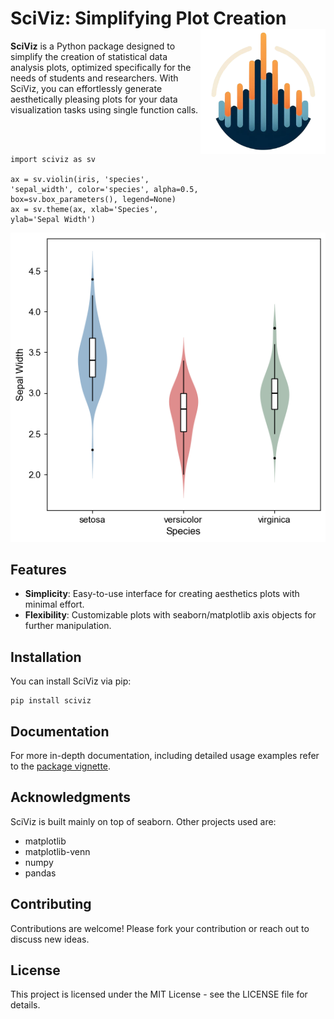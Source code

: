 # SciViz: Simplifying Plot Creation <img src="docs/logo.png" align="right" height="200" alt="" />

**SciViz** is a Python package designed to simplify the creation of statistical data analysis plots, optimized specifically for the needs of students and researchers. With SciViz, you can effortlessly generate aesthetically pleasing plots for your data visualization tasks using single function calls.

<br>
<br>

```{python}
import sciviz as sv

ax = sv.violin(iris, 'species', 'sepal_width', color='species', alpha=0.5, box=sv.box_parameters(), legend=None)
ax = sv.theme(ax, xlab='Species', ylab='Sepal Width')
```

<img src="docs/violin_plot.png" alt="" />

## Features

- **Simplicity**: Easy-to-use interface for creating aesthetics plots with minimal effort.
- **Flexibility**: Customizable plots with seaborn/matplotlib axis objects for further manipulation.

## Installation

You can install SciViz via pip:
```
pip install sciviz
```

## Documentation

For more in-depth documentation, including detailed usage examples refer to the [package vignette](https://sciviz.readthedocs.io/en/latest/preface.html).

## Acknowledgments

SciViz is built mainly on top of seaborn. Other projects used are:

- matplotlib
- matplotlib-venn
- numpy
- pandas

## Contributing

Contributions are welcome! Please fork your contribution or reach out to discuss new ideas.

## License

This project is licensed under the MIT License - see the LICENSE file for details.

